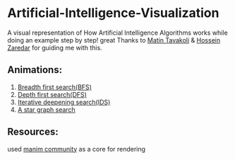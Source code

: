 # Artificial-Intelligence-Visualization
A visual representation of How Artificial Intelligence Algorithms works while doing an example step by step!
great Thanks to [Matin Tavakoli](https://github.com/MatinTavakoli) & [Hossein Zaredar](https://github.com/HosseinZaredar) for guiding me with this.

## Animations:
1. [Breadth first search(BFS)](https://www.youtube.com/watch?v=Y7uwvMOA6-s)
2. [Depth first search(DFS)](https://www.youtube.com/watch?v=sCMpuB888ho)
3. [Iterative deepening search(IDS)](https://www.youtube.com/watch?v=7DLmUKHdi6A)
4. [A star graph search](https://www.youtube.com/watch?v=zycfu79Y8Fw&t=1s)




## Resources:
used [manim community](https://github.com/ManimCommunity/manim) as a core for rendering
